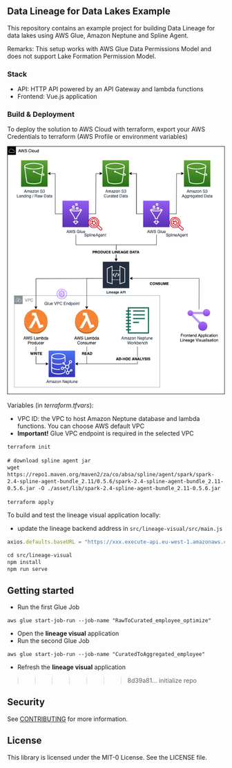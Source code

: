 ## Data Lineage for Data Lakes Example

This repository contains an example project for building Data Lineage for data lakes using AWS Glue, Amazon Neptune and Spline Agent.

Remarks: This setup works with AWS Glue Data Permissions Model and does not support Lake Formation Permission Model. 

### Stack
- API: HTTP API powered by an API Gateway and lambda functions
- Frontend: Vue.js application

### Build & Deployment
To deploy the solution to AWS Cloud with terraform, export your AWS Credentials to terraform (AWS Profile or environment variables)

![alt text](./asset/figure/architecture.png "Architecture Diagram")

Variables (in _terraform.tfvars_):
  - VPC ID: the VPC to host Amazon Neptune database and lambda functions. You can choose AWS default VPC
  - **Important!** Glue VPC endpoint is required in the selected VPC
  
```
terraform init

# download spline agent jar
wget https://repo1.maven.org/maven2/za/co/absa/spline/agent/spark/spark-2.4-spline-agent-bundle_2.11/0.5.6/spark-2.4-spline-agent-bundle_2.11-0.5.6.jar -O ./asset/lib/spark-2.4-spline-agent-bundle_2.11-0.5.6.jar

terraform apply
```

To build and test the lineage visual application locally:
- update the lineage backend address in `src/lineage-visual/src/main.js`
```javascript
axios.defaults.baseURL = "https://xxx.execute-api.eu-west-1.amazonaws.com/dev";
```

```shell
cd src/lineage-visual
npm install
npm run serve
```

## Getting started
- Run the first Glue Job
```shell
aws glue start-job-run --job-name "RawToCurated_employee_optimize"
```
- Open the **lineage visual** application
- Run the second Glue Job
```shell
aws glue start-job-run --job-name "CuratedToAggregated_employee"
```
- Refresh the **lineage visual** application
>>>>>>> 8d39a81... initialize repo

## Security

See [CONTRIBUTING](CONTRIBUTING.md#security-issue-notifications) for more information.

## License

This library is licensed under the MIT-0 License. See the LICENSE file.